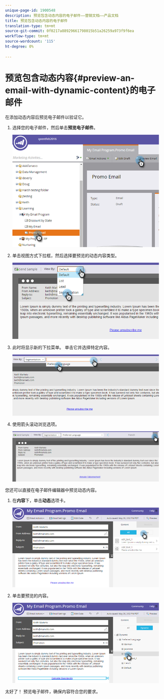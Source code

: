```yaml
---
unique-page-id: 1900548
description: 预览包含动态内容的电子邮件——营销文档——产品文档
title: 预览包含动态内容的电子邮件
translation-type: tm+mt
source-git-commit: 0f0217a88929661798015b51a26259a973f9f6ea
workflow-type: tm+mt
source-wordcount: '115'
ht-degree: 0%

---
```



# 预览包含动态内容{#preview-an-email-with-dynamic-content}的电子邮件

在添加动态内容后预览电子邮件以验证它。

1. 选择您的电子邮件，然后单击&#x200B;**预览电子邮件**。

   ![](assets/one-3.png)

1. 单击视图方式下拉框，然后选择要预览的动态内容类型。

   ![](assets/two-3.png)

1. 此时将显示新的下拉菜单。 单击它并选择特定内容。

   ![](assets/three-2.png)

1. 使用箭头滚动浏览选项。

   ![](assets/four-1.png)

您还可以直接在电子邮件编辑器中预览动态内容。

1. 在&#x200B;**内容**&#x200B;下，单击&#x200B;**动态**&#x200B;选项卡。

   ![](assets/five-1.png)

1. 单击要预览的内容。

   ![](assets/six.png)

太好了！ 预览电子邮件，确保内容符合您的要求。
